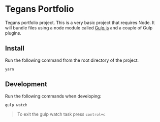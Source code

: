 # Tegans Portfolio

Tegans portfolio project. This is a very basic project that requires Node. It will bundle files using a node module called [Gulp.js](http://gulpjs.com) and a couple of Gulp plugins.

## Install

Run the following command from the root directory of the project.

`yarn`

## Development

Run the following commands when developing:

`gulp watch`

> To exit the gulp watch task press `control+c`
